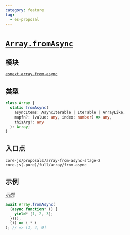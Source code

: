 ```yaml
---
category: feature
tag:
  - es-proposal
---
```


# [`Array.fromAsync`](https://github.com/tc39/proposal-array-from-async)

## 模块

[`esnext.array.from-async`](https://github.com/zloirock/core-js/blob/master/packages/core-js/modules/esnext.array.from-async.js)

## 类型

```ts
class Array {
  static fromAsync(
    asyncItems: AsyncIterable | Iterable | ArrayLike,
    mapfn?: (value: any, index: number) => any,
    thisArg?: any
  ): Array;
}
```

## 入口点

```
core-js/proposals/array-from-async-stage-2
core-js(-pure)/full/array/from-async
```

## 示例

[_示例_](https://goo.gl/Jt7SsD):

```js
await Array.fromAsync(
  (async function* () {
    yield* [1, 2, 3];
  })(),
  (i) => i * i
); // => [1, 4, 9]
```
